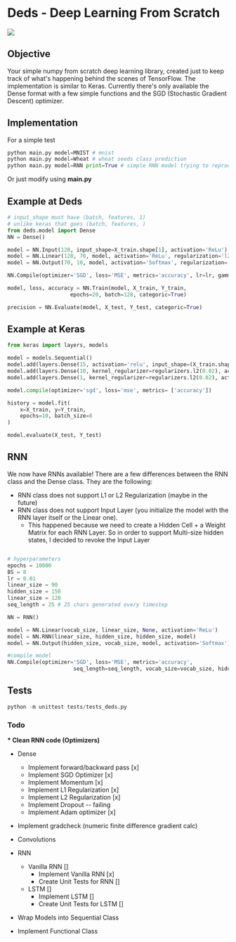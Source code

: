 # Deds - Deep Learning From Scratch

![](https://img.shields.io/badge/tests-passing-green)

## Objective
Your simple numpy from scratch deep learning library, created just to keep track of what's happening behind the scenes of TensorFlow. The implementation is similar to Keras. Currently there's only available the Dense format with a few simple functions and the SGD (Stochastic Gradient Descent) optimizer.

## Implementation
For a simple test

```python
python main.py model=MNIST # mnist
python main.py model=Wheat # wheat seeds class prediction
python main.py model=RNN print=True # simple RNN model trying to reproduce text input (source)
```

Or just modify using <b>main.py</b>

## Example at Deds
```python
# input_shape must have (batch, features, 1)
# unlike keras that goes (batch, features, )
from deds.model import Dense 
NN = Dense()

model = NN.Input(128, input_shape=X_train.shape[1], activation='ReLu')
model = NN.Linear(128, 70, model, activation='ReLu', regularization='l2', reg=0.00001) #a little low, I know 
model = NN.Output(70, 10, model, activation='Softmax', regularization='l1', reg=0.0001)

NN.Compile(optimizer='SGD', loss='MSE', metrics='accuracy', lr=lr, gamma=gamma)

model, loss, accuracy = NN.Train(model, X_train, Y_train, 
                    epochs=20, batch=128, categoric=True)

precision = NN.Evaluate(model, X_test, Y_test, categoric=True)
```

## Example at Keras
```python
from keras import layers, models

model = models.Sequential()
model.add(layers.Dense(15, activation='relu', input_shape=(X_train.shape[1],)))
model.add(layers.Dense(10, kernel_regularizer=regularizers.l2(0.02), activation='relu'))
model.add(layers.Dense(1, kernel_regularizer=regularizers.l2(0.02), activation='linear'))

model.compile(optimizer='sgd', loss='mse', metrics= ['accuracy'])

history = model.fit(
    x=X_train, y=Y_train, 
    epochs=10, batch_size=8
)

model.evaluate(X_test, Y_test)

```

## RNN
We now have RNNs available! There are a few differences between the RNN class and the Dense class. They are the following:
- RNN class does not support L1 or L2 Regularization (maybe in the future)
- RNN class does not support Input Layer (you initialize the model with the RNN layer itself or the Linear one).
  - This happened because we need to create a Hidden Cell + a Weight Matrix for each RNN Layer. So in order to support Multi-size hidden states, I decided to revoke the Input Layer

```python

# hyperparameters
epochs = 10000
BS = 8
lr = 0.01
linear_size = 90
hidden_size = 150
linear_size = 120
seq_length = 25 # 25 chars generated every timestep

NN = RNN()

model = NN.Linear(vocab_size, linear_size, None, activation='ReLu')
model = NN.RNN(linear_size, hidden_size, hidden_size, model)
model = NN.Output(hidden_size, vocab_size, model, activation='Softmax')

#compile model
NN.Compile(optimizer='SGD', loss='MSE', metrics='accuracy',
					 seq_length=seq_length, vocab_size=vocab_size, hidden_size=hidden_size, lr=lr, momentum=False)

```

## Tests

```python
python -m unittest tests/tests_deds.py
```

### Todo

<b>* Clean RNN code (Optimizers)</b>

* Dense 
  * Implement forward/backward pass [x]
  * Implement SGD Optimizer [x]
  * Implement Momentum [x]
  * Implement L1 Regularization [x]
  * Implement L2 Regularization [x]
  * Implement Dropout -- failing
  * Implement Adam optimizer [x]

* Implement gradcheck (numeric finite difference gradient calc)

* Convolutions

* RNN 
  * Vanilla RNN [] 
    * Implement Vanilla RNN [x]
    * Create Unit Tests for RNN []
  * LSTM []
    * Implement LSTM []
    * Create Unit Tests for LSTM []

* Wrap Models into Sequential Class 

* Implement Functional Class 
